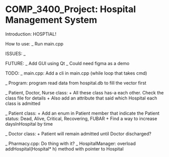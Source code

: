 # COMP_3400_Project: Hospital Management System 

Introduction:
HOSPTIAL!

How to use:
_ Run main.cpp

ISSUES:
_ 

FUTURE:
_ Add GUI using Qt
_ Could need figma as a demo

TODO:
_ main.cpp: Add a cli in main.cpp (while loop that takes cmd)

_ Program: program read data from hospital.db to fill the vector first

_ Patient, Doctor, Nurse class: 
    + All these class has-a each other. Check the class file for details
    + Also add an attribute that said which Hospital each class is admitted
    

_ Patient class:
    + Add an enum in Patient member that indicate the Patient status: Dead, Alive, Critical, Recovering, FUBAR
    + Find a way to increase daysInHospital by time

_ Doctor class:
    + Patient will remain admitted until Doctor discharged?

_ Pharmacy.cpp: Do thing with it?
_ HospitalManager: overload addHospital(Hospital* h) method with pointer to Hospital